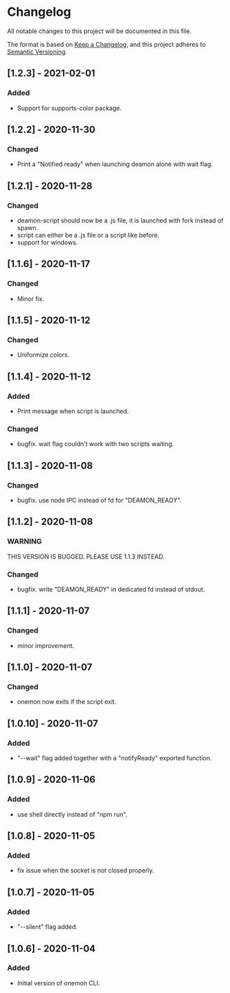 # Changelog

All notable changes to this project will be documented in this file.

The format is based on [Keep a Changelog](https://keepachangelog.com/en/1.0.0/),
and this project adheres to [Semantic Versioning](https://semver.org/spec/v2.0.0.html).

## [1.2.3] - 2021-02-01

### Added

- Support for supports-color package.

## [1.2.2] - 2020-11-30

### Changed

- Print a "Notified ready" when launching deamon alone with wait flag.

## [1.2.1] - 2020-11-28

### Changed

- deamon-script should now be a .js file, it is launched with fork instead of spawn.
- script can either be a .js file or a script like before.
- support for windows.

## [1.1.6] - 2020-11-17

### Changed

- Minor fix.

## [1.1.5] - 2020-11-12

### Changed

- Uniformize colors.

## [1.1.4] - 2020-11-12

### Added

- Print message when script is launched.

### Changed

- bugfix. wait flag couldn't work with two scripts waiting.

## [1.1.3] - 2020-11-08

### Changed

- bugfix. use node IPC instead of fd for "DEAMON_READY".

## [1.1.2] - 2020-11-08

### WARNING
THIS VERSION IS BUGGED. PLEASE USE 1.1.3 INSTEAD.

### Changed

- bugfix. write "DEAMON_READY" in dedicated fd instead of stdout.

## [1.1.1] - 2020-11-07

### Changed

- minor improvement.

## [1.1.0] - 2020-11-07

### Changed

- onemon now exits if the script exit.

## [1.0.10] - 2020-11-07

### Added

- "--wait" flag added together with a "notifyReady" exported function.

## [1.0.9] - 2020-11-06

### Added

- use shell directly instead of "npm run".

## [1.0.8] - 2020-11-05

### Added

- fix issue when the socket is not closed properly.

## [1.0.7] - 2020-11-05

### Added

- "--silent" flag added.

## [1.0.6] - 2020-11-04

### Added

- Initial version of onemon CLI.
